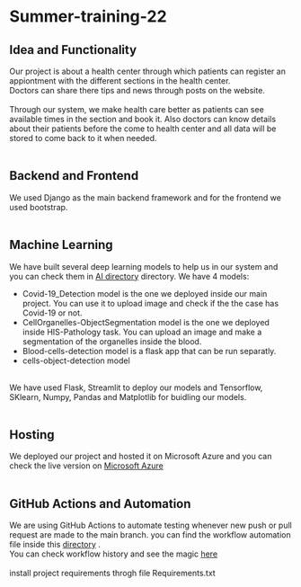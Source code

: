 # Summer-training-22
## Idea and Functionality
Our project is about a health center through which patients can register an appiontment with the different sections in the health center. 
<br>
Doctors can share there tips and news through posts on the website.
<br><br>
Through our system, we make health care better as patients can see available times in the section and book it. Also doctors can know details about their patients before the come to health center and all data will be stored to come back to it when needed.
<br><br>

## Backend and Frontend
We used Django as the main backend framework and for the  frontend we used bootstrap. 
<br><br>
## Machine Learning
We have built several deep learning models to help us in our system and you can check them in [AI directory](https://github.com/DevMed22/Summer-training-22/tree/main/AI) directory.
We have 4 models:
- Covid-19_Detection model is the one we deployed inside our main project. You can use it to upload image and check if the the case has Covid-19 or not.
- CellOrganelles-ObjectSegmentation model is the one we deployed inside HIS-Pathology task. You can upload an image and make a segmentation of the organelles inside the blood.
- Blood-cells-detection model is a flask app that can be run separatly.
- cells-object-detection model 
<br>
We have used Flask, Streamlit to deploy our models and Tensorflow, SKlearn, Numpy, Pandas and Matplotlib for buidling our models.
<br><br>

## Hosting
We deployed our project and hosted it on Microsoft Azure and you can check the live version on [Microsoft Azure](https://health-center-22.azurewebsites.net/)
<br><br>

## GitHub Actions and Automation
We are using GitHub Actions to automate testing whenever new push or pull request are made to the main branch.
you can find the workflow automation file inside this [directory](https://github.com/DevMed22/Summer-training-22/tree/main/.github/workflows) .
<br>
You can check workflow history and see the magic [here](https://github.com/DevMed22/Summer-training-22/actions)
<br><br>
install project requirements throgh file Requirements.txt 
